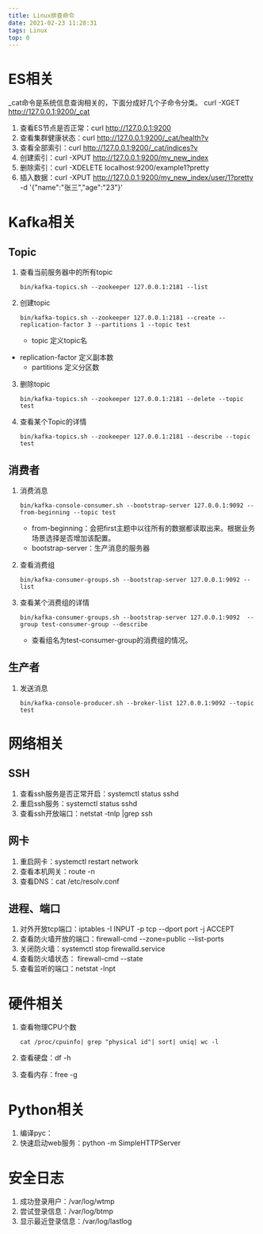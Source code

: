 ```yaml
---
title: Linux排查命令
date: 2021-02-23 11:28:31
tags: Linux
top: 0
---
```


# ES相关

_cat命令是系统信息查询相关的，下面分成好几个子命令分类。
curl -XGET http://127.0.0.1:9200/_cat

1. 查看ES节点是否正常：curl http://127.0.0.1:9200
2. 查看集群健康状态：curl http://127.0.0.1:9200/_cat/health?v
3. 查看全部索引：curl http://127.0.0.1:9200/_cat/indices?v
4. 创建索引：curl -XPUT http://127.0.0.1:9200/my_new_index
5. 删除索引：curl -XDELETE localhost:9200/example1?pretty
5. 插入数据：curl -XPUT http://127.0.0.1:9200/my_new_index/user/1?pretty -d  '{"name":"张三","age":"23"}'

<!--more-->

# Kafka相关

## Topic

1. 查看当前服务器中的所有topic

   `bin/kafka-topics.sh --zookeeper 127.0.0.1:2181 --list`

2. 创建topic

   `bin/kafka-topics.sh --zookeeper 127.0.0.1:2181 --create --replication-factor 3 --partitions 1 --topic test`

   - topic 定义topic名
- replication-factor 定义副本数
   - partitions 定义分区数
   
3. 删除topic

   `bin/kafka-topics.sh --zookeeper 127.0.0.1:2181 --delete --topic test`

4. 查看某个Topic的详情

   `bin/kafka-topics.sh --zookeeper 127.0.0.1:2181 --describe --topic test`

## 消费者

1. 消费消息

   `bin/kafka-console-consumer.sh --bootstrap-server 127.0.0.1:9092 --from-beginning --topic test`

   - from-beginning：会把first主题中以往所有的数据都读取出来。根据业务场景选择是否增加该配置。
   - bootstrap-server：生产消息的服务器

2. 查看消费组

   `bin/kafka-consumer-groups.sh --bootstrap-server 127.0.0.1:9092 --list`

3. 查看某个消费组的详情

   `bin/kafka-consumer-groups.sh --bootstrap-server 127.0.0.1:9092  --group test-consumer-group --describe`

   - 查看组名为test-consumer-group的消费组的情况。

## 生产者

1. 发送消息

   `bin/kafka-console-producer.sh --broker-list 127.0.0.1:9092 --topic test`
   

# 网络相关

## SSH
1. 查看ssh服务是否正常开启：systemctl status sshd
2. 重启ssh服务：systemctl status sshd
3. 查看ssh开放端口：netstat -tnlp |grep ssh

## 网卡
1. 重启网卡：systemctl restart network
2. 查看本机网关：route -n
3. 查看DNS：cat /etc/resolv.conf

## 进程、端口
1. 对外开放tcp端口：iptables -I INPUT -p tcp --dport port -j ACCEPT
2. 查看防火墙开放的端口：firewall-cmd --zone=public --list-ports
3. 关闭防火墙：systemctl stop firewalld.service
4. 查看防火墙状态： firewall-cmd --state
5. 查看监听的端口：netstat -lnpt

# 硬件相关

1. 查看物理CPU个数

    `cat /proc/cpuinfo| grep "physical id"| sort| uniq| wc -l`

2. 查看硬盘：df -h
3. 查看内存：free -g

# Python相关

1. 编译pyc：
2. 快速启动web服务：python -m SimpleHTTPServer

# 安全日志

1. 成功登录用户：/var/log/wtmp
2. 尝试登录信息：/var/log/btmp
3. 显示最近登录信息：/var/log/lastlog